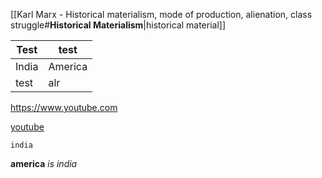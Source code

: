 [[Karl Marx - Historical materialism, mode of production, alienation, class struggle#**Historical Materialism**|historical material]]


| Test  | test    |
| ----- | ------- |
| India | America |
| test  | alr     |
https://www.youtube.com

[youtube](https://www.youtube.com)

```
india
```

**america** *is india*